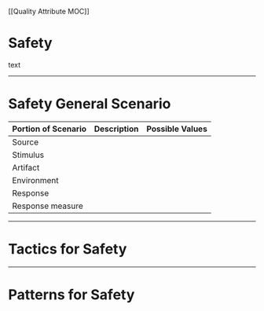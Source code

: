 [[Quality Attribute MOC]]

# Safety

text

---

# Safety General Scenario
|Portion of Scenario|Description|Possible Values|
|-------------------|-----------|---------------|
|Source|||
|Stimulus|||
|Artifact|||
|Environment|||
|Response|||
|Response measure|||

---

# Tactics for Safety


---

# Patterns for Safety
